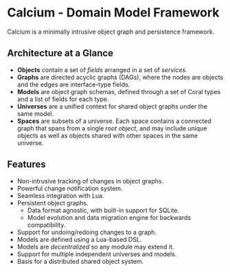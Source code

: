 Calcium - Domain Model Framework
================================

Calcium is a minimally intrusive object graph and persistence framework.

Architecture at a Glance
------------------------

- **Objects** contain a set of _fields_ arranged in a set of _services_.
- **Graphs** are directed acyclic graphs (DAGs), where the nodes are objects and the edges are interface-type fields.
- **Models** are object graph schemas, defined through a set of Coral types and a list of fields for each type.
- **Universes** are a unified context for shared object graphs under the same model.
- **Spaces** are subsets of a universe. Each space contains a connected graph that spans from a single _root object_, and may include unique objects as well as objects shared with other spaces in the same universe.

Features
--------

* Non-intrusive tracking of changes in object graphs.
* Powerful change notification system.
* Seamless integration with Lua.
* Persistent object graphs.
	* Data format agnostic, with built-in support for SQLite.
	* Model evolution and data migration engine for backwards compatibility.
* Support for undoing/redoing changes to a graph.
* Models are defined using a Lua-based DSL.
* Models are _decentralized_ so any module may extend it.
* Support for multiple independent universes and models.
* Basis for a distributed shared object system.
